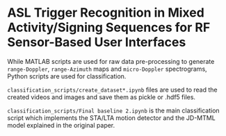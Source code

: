 # ASL Trigger Recognition in Mixed Activity/Signing Sequences for RF Sensor-Based User Interfaces

While MATLAB scripts are used for raw data pre-processing to generate `range-Doppler`, `range-Azimuth` maps and `micro-Doppler` spectrograms, Python scripts are used for classification.

`classification_scripts/create_dataset*.ipynb` files are used to read the created videos and images and save them as pickle or .hdf5 files.

`classification_scripts/Final baseline 2.ipynb` is the main classification script which implements the STA/LTA motion detector and the JD-MTML model explained in the original paper.
